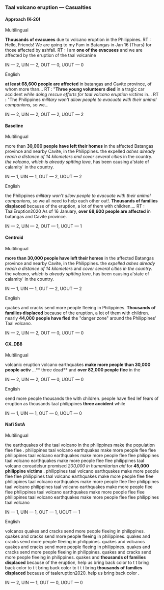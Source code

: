 ### Taal volcano eruption — Casualties



#### Approach (K-20)

Multilingual

**Thousands of evacuees** due to volcano eruption in the Philippines. RT : Hello, Friends! We are going to my Fam in Batangas in Jan 16 (Thurs) for those affected by ashfall. RT : I am **one of the evacuees** and we are affected by the eruption of the taal volcanine

IN — 2, UIN — 2, OUT — 0, UOUT — 0

English

**at least 68,600 people are affected** in batangas and Cavite province, of whom more than... RT : "**Three young volunteers died** in a tragic car accident *while doing rescue efforts for taal volcano eruption victims* in... RT : "The Philippines *military won't allow people to evacuate with their animal companions*, so we…

IN — 2, UIN — 2, OUT — 2, UOUT — 2

#### Baseline

Multilingual

more than **30,000 people have left their homes** in the affected Batangas province and nearby Cavite, in the Philippines. the expelled *ashes already reach a distance of 14 kilometers and cover several cities* in the country. *the volcano, which is already spitting lava*, has been causing a'state of calamity' in the country.

IN — 1, UIN — 1, OUT — 2, UOUT — 2

English

the Philippines *military won't allow people to evacuate with their animal companions*, so we all need to help each other out!. **Thousands of families displaced** because of the eruption, a lot of them with children.... RT : TaalEruption2020 As of 16 January, **over 68,600 people are affected** in batangas and Cavite province.

IN — 2, UIN — 2, OUT — 1, UOUT — 1

#### Centroid

Multilingual

**more than 30,000 people have left their homes** in the affected Batangas province and nearby Cavite, in the Philippines. the *expelled ashes already reach a distance of 14 kilometers* and *cover several cities in the country*. the *volcano, which is already spitting lava*, has been causing a'state of calamity' in the country.

IN — 1, UIN — 1, OUT — 2, UOUT — 2

English

quakes and cracks send more people fleeing in Philippines. **Thousands of families displaced** because of the eruption, a lot of them with children. nearly **44,000 people have fled** the "danger zone" around the Philippines' Taal volcano.

IN — 2, UIN — 2, OUT — 0, UOUT — 0

#### CX\_DB8

Multilingual

volcanic eruption volcano earthquakes **make more people than 30,000 people activ** ...** three dead** and **over 82,000 people flee** in the 

IN — 2, UIN — 2, OUT — 0, UOUT — 0

English

send more people thousands the with children. people have fled lef fears of eruption as thousands taal philippines **three accident** while 

IN — 1, UIN — 1, OUT — 0, UOUT — 0

#### Nafi SotA

Multilingual

the earthquakes of the taal volcano in the philippines make the population flee flee .
philippines taal volcano earthquakes make more people flee flee philippines taal volcano earthquakes make more people flee flee philippines taal volcano earthquakes make more people flee flee philippines taal volcano
coreadelsur promised *200,000 in humanitarian aid* for **45,000 philippine victims** .
philippines taal volcano earthquakes make more people flee flee philippines taal volcano earthquakes make more people flee flee philippines taal volcano earthquakes make more people flee flee philippines taal volcano
philippines taal volcano earthquakes make more people flee flee philippines taal volcano earthquakes make more people flee flee philippines taal volcano earthquakes make more people flee flee philippines taal volcano

IN — 1, UIN — 1, OUT — 1, UOUT — 1

English

volcanos quakes and cracks send more people fleeing in philippines. quakes and cracks send more people fleeing in philippines. quakes and cracks send more people fleeing in philippines. quakes and
volcanos quakes and cracks send more people fleeing in philippines. quakes and cracks send more people fleeing in philippines. quakes and cracks send more people fleeing in philippines. quakes and
**thousands of families displaced** because of the eruption, help us bring back color to t t bring back color to t t bring back color to t t t bring
**thousands of families displaced** because of taaleruption2020. help us bring back color .

IN — 2, UIN — 1, OUT — 0, UOUT — 0

